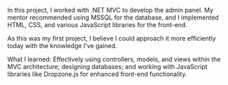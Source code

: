 In this project, I worked with .NET MVC to develop the admin panel. My mentor recommended using MSSQL for the database, and I implemented HTML, CSS, and various JavaScript libraries for the front-end.

As this was my first project, I believe I could approach it more efficiently today with the knowledge I’ve gained.

What I learned: Effectively using controllers, models, and views within the MVC architecture; designing databases; and working with JavaScript libraries like Dropzone.js for enhanced front-end functionality.
